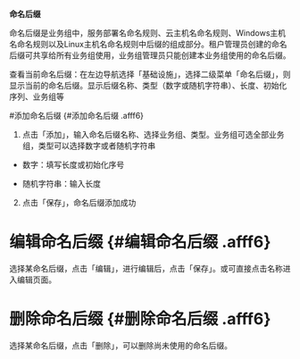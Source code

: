 **命名后缀**


命名后缀是业务组中，服务部署名命名规则、云主机名命名规则、Windows主机名命名规则以及Linux主机名命名规则中后缀的组成部分。租户管理员创建的命名后缀可共享给所有业务组使用，业务组管理员只能创建本业务组使用的命名后缀。

查看当前命名后缀：在左边导航选择「基础设施」，选择二级菜单「命名后缀」，则显示当前的命名后缀。显示后缀名称、类型（数字或随机字符串）、长度、初始化序列、业务组等

#添加命名后缀 {#添加命名后缀 .afff6}

1.  点击「添加」，输入命名后缀名称、选择业务组、类型。业务组可选全部业务组，类型可以选择数字或者随机字符串

-   数字：填写长度或初始化序号

-   随机字符串：输入长度

2.  点击「保存」，命名后缀添加成功

# 编辑命名后缀 {#编辑命名后缀 .afff6}

选择某命名后缀，点击「编辑」，进行编辑后，点击「保存」。或可直接点击名称进入编辑页面。

# 删除命名后缀 {#删除命名后缀 .afff6}

选择某命名后缀，点击「删除」，可以删除尚未使用的命名后缀。
